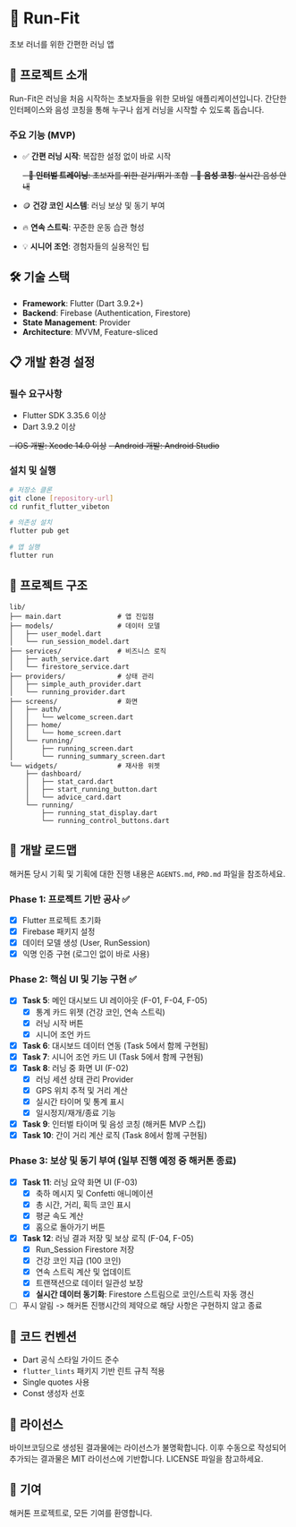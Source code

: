 # 🏃 Run-Fit

초보 러너를 위한 간편한 러닝 앱

## 📱 프로젝트 소개

Run-Fit은 러닝을 처음 시작하는 초보자들을 위한 모바일 애플리케이션입니다.
간단한 인터페이스와 음성 코칭을 통해 누구나 쉽게 러닝을 시작할 수 있도록 돕습니다.

### 주요 기능 (MVP)

- ✅ **간편 러닝 시작**: 복잡한 설정 없이 바로 시작

  ~~- 🎯 **인터벌 트레이닝**: 초보자를 위한 걷기/뛰기 조합~~
  ~~- 🎤 **음성 코칭**: 실시간 음성 안내~~

- 🪙 **건강 코인 시스템**: 러닝 보상 및 동기 부여
- 🔥 **연속 스트릭**: 꾸준한 운동 습관 형성
- 💡 **시니어 조언**: 경험자들의 실용적인 팁

## 🛠 기술 스택

- **Framework**: Flutter (Dart 3.9.2+)
- **Backend**: Firebase (Authentication, Firestore)
- **State Management**: Provider
- **Architecture**: MVVM, Feature-sliced

## 📋 개발 환경 설정

### 필수 요구사항

- Flutter SDK 3.35.6 이상
- Dart 3.9.2 이상

~~- iOS 개발: Xcode 14.0 이상~~
~~- Android 개발: Android Studio~~

### 설치 및 실행

```bash
# 저장소 클론
git clone [repository-url]
cd runfit_flutter_vibeton

# 의존성 설치
flutter pub get

# 앱 실행
flutter run
```

## 📂 프로젝트 구조

```
lib/
├── main.dart              # 앱 진입점
├── models/                # 데이터 모델
│   ├── user_model.dart
│   └── run_session_model.dart
├── services/              # 비즈니스 로직
│   ├── auth_service.dart
│   └── firestore_service.dart
├── providers/             # 상태 관리
│   ├── simple_auth_provider.dart
│   └── running_provider.dart
├── screens/               # 화면
│   ├── auth/
│   │   └── welcome_screen.dart
│   ├── home/
│   │   └── home_screen.dart
│   └── running/
│       ├── running_screen.dart
│       └── running_summary_screen.dart
└── widgets/               # 재사용 위젯
    ├── dashboard/
    │   ├── stat_card.dart
    │   ├── start_running_button.dart
    │   └── advice_card.dart
    └── running/
        ├── running_stat_display.dart
        └── running_control_buttons.dart
```

## 🚀 개발 로드맵

해커톤 당시 기획 및 기획에 대한 진행 내용은 `AGENTS.md`, `PRD.md` 파일을 참조하세요.

### Phase 1: 프로젝트 기반 공사 ✅

- [x] Flutter 프로젝트 초기화
- [x] Firebase 패키지 설정
- [x] 데이터 모델 생성 (User, RunSession)
- [x] 익명 인증 구현 (로그인 없이 바로 사용)

### Phase 2: 핵심 UI 및 기능 구현 ✅

- [x] **Task 5**: 메인 대시보드 UI 레이아웃 (F-01, F-04, F-05)
  - [x] 통계 카드 위젯 (건강 코인, 연속 스트릭)
  - [x] 러닝 시작 버튼
  - [x] 시니어 조언 카드
- [x] **Task 6**: 대시보드 데이터 연동 (Task 5에서 함께 구현됨)
- [x] **Task 7**: 시니어 조언 카드 UI (Task 5에서 함께 구현됨)
- [x] **Task 8**: 러닝 중 화면 UI (F-02)
  - [x] 러닝 세션 상태 관리 Provider
  - [x] GPS 위치 추적 및 거리 계산
  - [x] 실시간 타이머 및 통계 표시
  - [x] 일시정지/재개/종료 기능
- [x] **Task 9**: 인터벌 타이머 및 음성 코칭 (해커톤 MVP 스킵)
- [x] **Task 10**: 간이 거리 계산 로직 (Task 8에서 함께 구현됨)

### Phase 3: 보상 및 동기 부여 (일부 진행 예정 중 해커톤 종료)

- [x] **Task 11**: 러닝 요약 화면 UI (F-03)
  - [x] 축하 메시지 및 Confetti 애니메이션
  - [x] 총 시간, 거리, 획득 코인 표시
  - [x] 평균 속도 계산
  - [x] 홈으로 돌아가기 버튼
- [x] **Task 12**: 러닝 결과 저장 및 보상 로직 (F-04, F-05)
  - [x] Run_Session Firestore 저장
  - [x] 건강 코인 지급 (100 코인)
  - [x] 연속 스트릭 계산 및 업데이트
  - [x] 트랜잭션으로 데이터 일관성 보장
  - [x] **실시간 데이터 동기화**: Firestore 스트림으로 코인/스트릭 자동 갱신
- [ ] 푸시 알림 -> 해커톤 진행시간의 제약으로 해당 사항은 구현하지 않고 종료

## 📝 코드 컨벤션

- Dart 공식 스타일 가이드 준수
- `flutter_lints` 패키지 기반 린트 규칙 적용
- Single quotes 사용
- Const 생성자 선호

## 📄 라이선스

바이브코딩으로 생성된 결과물에는 라이선스가 불명확합니다.
이후 수동으로 작성되어 추가되는 결과물은 MIT 라이선스에 기반합니다.
LICENSE 파일을 참고하세요.

## 👥 기여

해커톤 프로젝트로, 모든 기여를 환영합니다.
